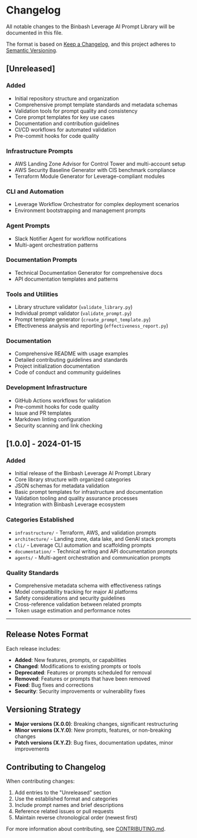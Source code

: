 # Changelog

All notable changes to the Binbash Leverage AI Prompt Library will be documented in this file.

The format is based on [Keep a Changelog](https://keepachangelog.com/en/1.0.0/),
and this project adheres to [Semantic Versioning](https://semver.org/spec/v2.0.0.html).

## [Unreleased]

### Added
- Initial repository structure and organization
- Comprehensive prompt template standards and metadata schemas
- Validation tools for prompt quality and consistency
- Core prompt templates for key use cases
- Documentation and contribution guidelines
- CI/CD workflows for automated validation
- Pre-commit hooks for code quality

### Infrastructure Prompts
- AWS Landing Zone Advisor for Control Tower and multi-account setup
- AWS Security Baseline Generator with CIS benchmark compliance
- Terraform Module Generator for Leverage-compliant modules

### CLI and Automation
- Leverage Workflow Orchestrator for complex deployment scenarios
- Environment bootstrapping and management prompts

### Agent Prompts  
- Slack Notifier Agent for workflow notifications
- Multi-agent orchestration patterns

### Documentation Prompts
- Technical Documentation Generator for comprehensive docs
- API documentation templates and patterns

### Tools and Utilities
- Library structure validator (`validate_library.py`)
- Individual prompt validator (`validate_prompt.py`) 
- Prompt template generator (`create_prompt_template.py`)
- Effectiveness analysis and reporting (`effectiveness_report.py`)

### Documentation
- Comprehensive README with usage examples
- Detailed contributing guidelines and standards
- Project initialization documentation
- Code of conduct and community guidelines

### Development Infrastructure
- GitHub Actions workflows for validation
- Pre-commit hooks for code quality
- Issue and PR templates
- Markdown linting configuration
- Security scanning and link checking

## [1.0.0] - 2024-01-15

### Added
- Initial release of the Binbash Leverage AI Prompt Library
- Core library structure with organized categories
- JSON schemas for metadata validation
- Basic prompt templates for infrastructure and documentation
- Validation tooling and quality assurance processes
- Integration with Binbash Leverage ecosystem

### Categories Established
- `infrastructure/` - Terraform, AWS, and validation prompts
- `architecture/` - Landing zone, data lake, and GenAI stack prompts  
- `cli/` - Leverage CLI automation and scaffolding prompts
- `documentation/` - Technical writing and API documentation prompts
- `agents/` - Multi-agent orchestration and communication prompts

### Quality Standards
- Comprehensive metadata schema with effectiveness ratings
- Model compatibility tracking for major AI platforms
- Safety considerations and security guidelines
- Cross-reference validation between related prompts
- Token usage estimation and performance notes

---

## Release Notes Format

Each release includes:
- **Added**: New features, prompts, or capabilities
- **Changed**: Modifications to existing prompts or tools
- **Deprecated**: Features or prompts scheduled for removal
- **Removed**: Features or prompts that have been removed
- **Fixed**: Bug fixes and corrections
- **Security**: Security improvements or vulnerability fixes

## Versioning Strategy

- **Major versions (X.0.0)**: Breaking changes, significant restructuring
- **Minor versions (X.Y.0)**: New prompts, features, or non-breaking changes
- **Patch versions (X.Y.Z)**: Bug fixes, documentation updates, minor improvements

## Contributing to Changelog

When contributing changes:
1. Add entries to the "Unreleased" section
2. Use the established format and categories
3. Include prompt names and brief descriptions
4. Reference related issues or pull requests
5. Maintain reverse chronological order (newest first)

For more information about contributing, see [CONTRIBUTING.md](CONTRIBUTING.md).